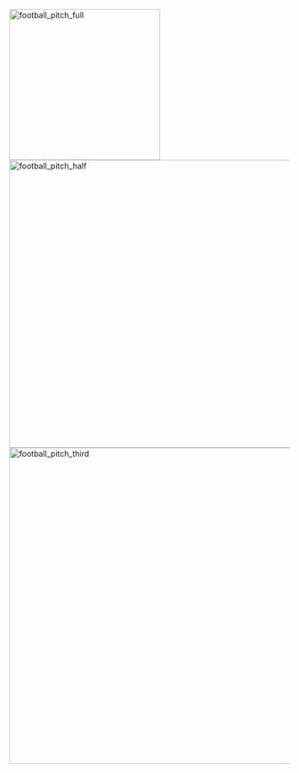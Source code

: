 <img width="271" alt="football_pitch_full" src="https://cloud.githubusercontent.com/assets/23291356/21578095/328dba06-cf7c-11e6-8fd6-87a15e93873b.PNG">
<img width="517" alt="football_pitch_half" src="https://cloud.githubusercontent.com/assets/23291356/21578118/3f610a0c-cf7d-11e6-9826-5c5114cc56cf.PNG">
<img width="568" alt="football_pitch_third" src="https://cloud.githubusercontent.com/assets/23291356/21578031/e7f0bd7e-cf79-11e6-972b-ddbb24c00126.PNG">
